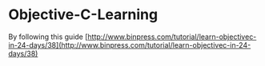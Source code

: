 # Objective-C-Learning
By following this guide [http://www.binpress.com/tutorial/learn-objectivec-in-24-days/38](http://www.binpress.com/tutorial/learn-objectivec-in-24-days/38)
